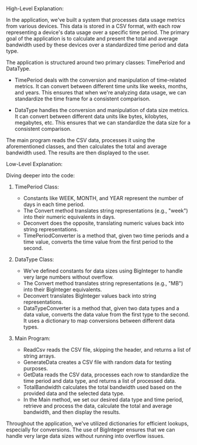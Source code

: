 High-Level Explanation:

In the application, we've built a system that processes data usage metrics from various devices. This data is stored in a CSV format, with each row representing a device's data usage over a specific time period. The primary goal of the application is to calculate and present the total and average bandwidth used by these devices over a standardized time period and data type.

The application is structured around two primary classes: TimePeriod and DataType. 

- TimePeriod deals with the conversion and manipulation of time-related metrics. It can convert between different time units like weeks, months, and years. This ensures that when we're analyzing data usage, we can standardize the time frame for a consistent comparison.
  
- DataType handles the conversion and manipulation of data size metrics. It can convert between different data units like bytes, kilobytes, megabytes, etc. This ensures that we can standardize the data size for a consistent comparison.

The main program reads the CSV data, processes it using the aforementioned classes, and then calculates the total and average bandwidth used. The results are then displayed to the user.

Low-Level Explanation:

Diving deeper into the code:

1. TimePeriod Class: 
    - Constants like WEEK, MONTH, and YEAR represent the number of days in each time period.
    - The Convert method translates string representations (e.g., "week") into their numeric equivalents in days.
    - Deconvert does the opposite, translating numeric values back into string representations.
    - TimePeriodConverter is a method that, given two time periods and a time value, converts the time value from the first period to the second.

2. DataType Class:
    - We've defined constants for data sizes using BigInteger to handle very large numbers without overflow.
    - The Convert method translates string representations (e.g., "MB") into their BigInteger equivalents.
    - Deconvert translates BigInteger values back into string representations.
    - DataTypeConverter is a method that, given two data types and a data value, converts the data value from the first type to the second. It uses a dictionary to map conversions between different data types.

3. Main Program:
    - ReadCsv reads the CSV file, skipping the header, and returns a list of string arrays.
    - GenerateData creates a CSV file with random data for testing purposes.
    - GetData reads the CSV data, processes each row to standardize the time period and data type, and returns a list of processed data.
    - TotalBandwidth calculates the total bandwidth used based on the provided data and the selected data type.
    - In the Main method, we set our desired data type and time period, retrieve and process the data, calculate the total and average bandwidth, and then display the results.

Throughout the application, we've utilized dictionaries for efficient lookups, especially for conversions. The use of BigInteger ensures that we can handle very large data sizes without running into overflow issues.